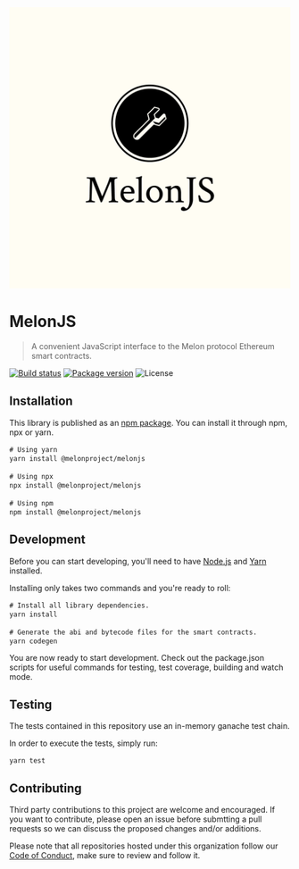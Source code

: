 ![Logo](https://github.com/Avantgarde-Finance/melonjs/blob/master/media/logo.png?raw=true)

# MelonJS

> A convenient JavaScript interface to the Melon protocol Ethereum smart contracts.

[![Build status](https://img.shields.io/travis/Avantgarde-Finance/melonjs)](https://travis-ci.org/Avantgarde-Finance/melonjs)
[![Package version](https://img.shields.io/npm/v/@melonproject/melonjs)](https://www.npmjs.com/package/@melonproject/melonjs)
![License](https://img.shields.io/npm/l/@melonproject/melonjs)

## Installation

This library is published as an [npm package][npm]. You can install it through npm, npx or yarn.

```
# Using yarn
yarn install @melonproject/melonjs

# Using npx
npx install @melonproject/melonjs

# Using npm
npm install @melonproject/melonjs
```

## Development

Before you can start developing, you'll need to have [Node.js][node] and [Yarn][yarn] installed.

Installing only takes two commands and you're ready to roll:

```
# Install all library dependencies.
yarn install

# Generate the abi and bytecode files for the smart contracts.
yarn codegen
```

You are now ready to start development. Check out the package.json scripts for useful commands for testing, test coverage, building and watch mode.

## Testing

The tests contained in this repository use an in-memory ganache test chain.

In order to execute the tests, simply run:

```
yarn test
```

## Contributing

Third party contributions to this project are welcome and encouraged. If you want to contribute, please open an issue before submtting a pull requests so we can discuss the proposed changes and/or additions.

Please note that all repositories hosted under this organization follow our [Code of Conduct][coc], make sure to review and follow it.

[yarn]: https://yarnpkg.com
[node]: https://nodejs.org
[npm]: https://www.npmjs.com/package/@melonproject/melonjs
[coc]: https://github.com/Avantgarde-Finance/melonjs/blob/master/CODE_OF_CONDUCT.md
